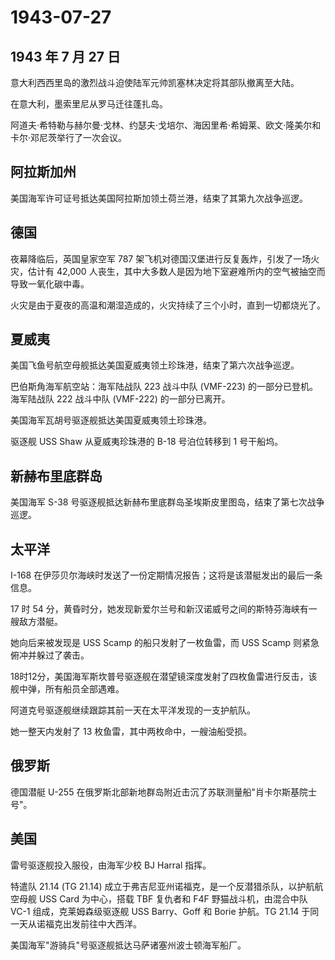 # 1943-07-27

## 1943 年 7 月 27 日

意大利西西里岛的激烈战斗迫使陆军元帅凯塞林决定将其部队撤离至大陆。

在意大利，墨索里尼从罗马迁往蓬扎岛。

阿道夫·希特勒与赫尔曼·戈林、约瑟夫·戈培尔、海因里希·希姆莱、欧文·隆美尔和卡尔·邓尼茨举行了一次会议。

## 阿拉斯加州

美国海军许可证号抵达美国阿拉斯加领土荷兰港，结束了其第九次战争巡逻。

## 德国

夜幕降临后，英国皇家空军 787
架飞机对德国汉堡进行反复轰炸，引发了一场火灾，估计有 42,000
人丧生，其中大多数人是因为地下室避难所内的空气被抽空而导致一氧化碳中毒。

火灾是由于夏夜的高温和潮湿造成的，火灾持续了三个小时，直到一切都烧光了。

## 夏威夷

美国飞鱼号航空母舰抵达美国夏威夷领土珍珠港，结束了第六次战争巡逻。

巴伯斯角海军航空站：海军陆战队 223 战斗中队 (VMF-223)
的一部分已登机。海军陆战队 222 战斗中队 (VMF-222) 的一部分已离开。

美国海军瓦胡号驱逐舰抵达美国夏威夷领土珍珠港。

驱逐舰 USS Shaw 从夏威夷珍珠港的 B-18 号泊位转移到 1 号干船坞。

## 新赫布里底群岛

美国海军 S-38
号驱逐舰抵达新赫布里底群岛圣埃斯皮里图岛，结束了第七次战争巡逻。

## 太平洋

I-168
在伊莎贝尔海峡时发送了一份定期情况报告；这将是该潜艇发出的最后一条信息。

17 时 54
分，黄昏时分，她发现新爱尔兰号和新汉诺威号之间的斯特芬海峡有一艘敌方潜艇。

她向后来被发现是 USS Scamp 的船只发射了一枚鱼雷，而 USS Scamp
则紧急俯冲并躲过了袭击。

18时12分，美国海军斯坎普号驱逐舰在潜望镜深度发射了四枚鱼雷进行反击，该舰中弹，所有船员全部遇难。

阿道克号驱逐舰继续跟踪其前一天在太平洋发现的一支护航队。

她一整天内发射了 13 枚鱼雷，其中两枚命中，一艘油船受损。

## 俄罗斯

德国潜艇 U-255
在俄罗斯北部新地群岛附近击沉了苏联测量船"肖卡尔斯基院士号"。

## 美国

雷号驱逐舰投入服役，由海军少校 BJ Harral 指挥。

特遣队 21.14 (TG 21.14)
成立于弗吉尼亚州诺福克，是一个反潜猎杀队，以护航航空母舰 USS Card
为中心，搭载 TBF 复仇者和 F4F 野猫战斗机，由混合中队 VC-1
组成，克莱姆森级驱逐舰 USS Barry、Goff 和 Borie 护航。TG 21.14
于同一天从诺福克出发前往中大西洋。

美国海军"游骑兵"号驱逐舰抵达马萨诸塞州波士顿海军船厂。

